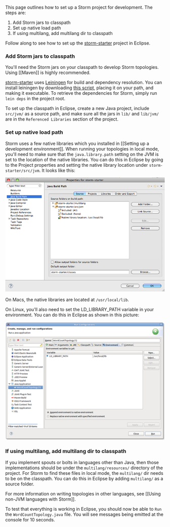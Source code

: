 This page outlines how to set up a Storm project for development. The steps are:

1. Add Storm jars to classpath
2. Set up native load path
3. If using multilang, add multilang dir to classpath

Follow along to see how to set up the [storm-starter](http://github.com/nathanmarz/storm-starter) project in Eclipse.

### Add Storm jars to classpath

You'll need the Storm jars on your classpath to develop Storm topologies. Using [[Maven]] is highly recommended.

[storm-starter](http://github.com/nathanmarz/storm-starter) uses [Leiningen](http://github.com/technomancy/leiningen) for build and dependency resolution. You can install leiningen by downloading [this script](https://raw.github.com/technomancy/leiningen/stable/bin/lein), placing it on your path, and making it executable. To retrieve the dependencies for Storm, simply run `lein deps` in the project root.

To set up the classpath in Eclipse, create a new Java project, include `src/jvm/` as a source path, and make sure all the jars in `lib/` and `lib/jvm/` are in the `Referenced Libraries` section of the project.

### Set up native load path

Storm uses a few native libraries which you installed in [[Setting up a development environment]]. When running your topologies in local mode, you'll need to make sure that the `java.library.path` setting on the JVM is set to the location of the native libraries. You can do this in Eclipse by going to the Project properties and setting the native library location under `storm-starter/src/jvm`. It looks like this:

![Tuple tree](images/eclipse-project-properties.png)

On Macs, the native libraries are located at `/usr/local/lib`. 

On Linux, you'll also need to set the LD_LIBRARY_PATH variable in your environment. You can do this in Eclipse as shown in this picture:

![Native environment in Eclipse on Linux](images/ld-library-path-eclipse-linux.png)

### If using multilang, add multilang dir to classpath

If you implement spouts or bolts in languages other than Java, then those implementations should be under the `multilang/resources/` directory of the project. For Storm to find these files in local mode, the `multilang/` dir needs to be on the classpath. You can do this in Eclipse by adding `multilang/` as a source folder.

For more information on writing topologies in other languages, see [[Using non-JVM languages with Storm]].

To test that everything is working in Eclipse, you should now be able to `Run` the `WordCountTopology.java` file. You will see messages being emitted at the console for 10 seconds.
